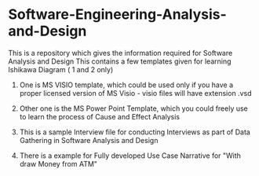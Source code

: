 # Software-Engineering-Analysis-and-Design
This is a repository which gives the information required for Software Analysis and Design 
This contains a few templates given for learning Ishikawa Diagram ( 1 and 2 only)
1. One is MS VISIO template, which could be used only if you have a proper licensed version of MS Visio - visio files will have extension .vsd

2.  Other one is the MS Power Point Template, which you could freely use to learn the process of Cause and Effect Analysis

3. This is a sample Interview file for conducting Interviews as part of Data Gathering in Software Analysis and Design

4. There is a example for Fully developed Use Case Narrative for "With draw Money from ATM"
